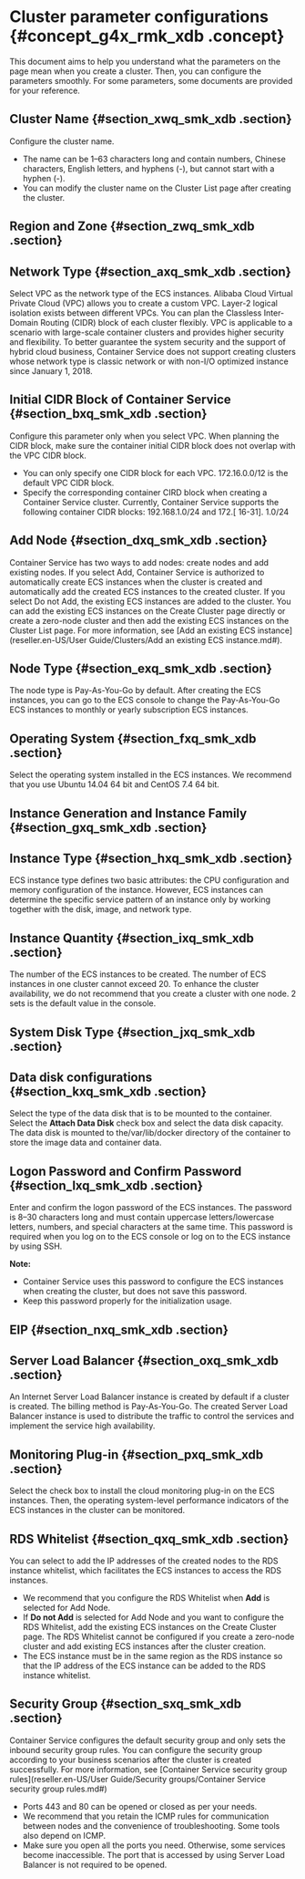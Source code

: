 # Cluster parameter configurations {#concept_g4x_rmk_xdb .concept}

This document aims to help you understand what the parameters on the page mean when you create a cluster. Then, you can configure the parameters smoothly. For some parameters, some documents are provided for your reference.

## Cluster Name {#section_xwq_smk_xdb .section}

Configure the cluster name.

-   The name can be 1–63 characters long and contain numbers, Chinese characters, English letters, and hyphens \(-\), but cannot start with a hyphen \(-\).
-   You can modify the cluster name on the Cluster List page after creating the cluster.

## Region and Zone {#section_zwq_smk_xdb .section}

## Network Type {#section_axq_smk_xdb .section}

Select VPC as the network type of the ECS instances. Alibaba Cloud Virtual Private Cloud \(VPC\) allows you to create a custom VPC. Layer-2 logical isolation exists between different VPCs. You can plan the Classless Inter-Domain Routing \(CIDR\) block of each cluster flexibly. VPC is applicable to a scenario with large-scale container clusters and provides higher security and flexibility. To better guarantee the system security and the support of hybrid cloud business, Container Service does not support creating clusters whose network type is classic network or with non-I/O optimized instance since January 1, 2018.

## Initial CIDR Block of Container Service {#section_bxq_smk_xdb .section}

Configure this parameter only when you select VPC. When planning the CIDR block, make sure the container initial CIDR block does not overlap with the VPC CIDR block.

-   You can only specify one CIDR block for each VPC. 172.16.0.0/12 is the default VPC CIDR block.
-   Specify the corresponding container CIRD block when creating a Container Service cluster. Currently, Container Service supports the following container CIDR blocks: 192.168.1.0/24 and 172.\[ 16-31\]. 1.0/24

## Add Node {#section_dxq_smk_xdb .section}

Container Service has two ways to add nodes: create nodes and add existing nodes. If you select Add, Container Service is authorized to automatically create ECS instances when the cluster is created and automatically add the created ECS instances to the created cluster. If you select Do not Add, the existing ECS instances are added to the cluster. You can add the existing ECS instances on the Create Cluster page directly or create a zero-node cluster and then add the existing ECS instances on the Cluster List page. For more information, see [Add an existing ECS instance](reseller.en-US/User Guide/Clusters/Add an existing ECS instance.md#).

## Node Type {#section_exq_smk_xdb .section}

The node type is Pay-As-You-Go by default. After creating the ECS instances, you can go to the ECS console to change the Pay-As-You-Go ECS instances to monthly or yearly subscription ECS instances.

## Operating System {#section_fxq_smk_xdb .section}

Select the operating system installed in the ECS instances. We recommend that you use Ubuntu 14.04 64 bit and CentOS 7.4 64 bit.

## Instance Generation and Instance Family {#section_gxq_smk_xdb .section}

## Instance Type {#section_hxq_smk_xdb .section}

ECS instance type defines two basic attributes: the CPU configuration and memory configuration of the instance. However, ECS instances can determine the specific service pattern of an instance only by working together with the disk, image, and network type.

## Instance Quantity {#section_ixq_smk_xdb .section}

The number of the ECS instances to be created. The number of ECS instances in one cluster cannot exceed 20. To enhance the cluster availability, we do not recommend that you create a cluster with one node. 2 sets is the default value in the console.

## System Disk Type {#section_jxq_smk_xdb .section}

## Data disk configurations {#section_kxq_smk_xdb .section}

Select the type of the data disk that is to be mounted to the container. Select the **Attach Data Disk** check box and select the data disk capacity. The data disk is mounted to the/var/lib/docker directory of the container to store the image data and container data.

## Logon Password and Confirm Password {#section_lxq_smk_xdb .section}

Enter and confirm the logon password of the ECS instances. The password is 8–30 characters long and must contain uppercase letters/lowercase letters, numbers, and special characters at the same time. This password is required when you log on to the ECS console or log on to the ECS instance by using SSH.

**Note:** 

-   Container Service uses this password to configure the ECS instances when creating the cluster, but does not save this password.
-   Keep this password properly for the initialization usage.

## EIP {#section_nxq_smk_xdb .section}

## Server Load Balancer {#section_oxq_smk_xdb .section}

An Internet Server Load Balancer instance is created by default if a cluster is created. The billing method is Pay-As-You-Go. The created Server Load Balancer instance is used to distribute the traffic to control the services and implement the service high availability.

## Monitoring Plug-in {#section_pxq_smk_xdb .section}

Select the check box to install the cloud monitoring plug-in on the ECS instances. Then, the operating system-level performance indicators of the ECS instances in the cluster can be monitored.

## RDS Whitelist {#section_qxq_smk_xdb .section}

You can select to add the IP addresses of the created nodes to the RDS instance whitelist, which facilitates the ECS instances to access the RDS instances.

-   We recommend that you configure the RDS Whitelist when **Add** is selected for Add Node.
-   If **Do not Add** is selected for Add Node and you want to configure the RDS Whitelist, add the existing ECS instances on the Create Cluster page. The RDS Whitelist cannot be configured if you create a zero-node cluster and add existing ECS instances after the cluster creation.
-   The ECS instance must be in the same region as the RDS instance so that the IP address of the ECS instance can be added to the RDS instance whitelist.

## Security Group {#section_sxq_smk_xdb .section}

Container Service configures the default security group and only sets the inbound security group rules. You can configure the security group according to your business scenarios after the cluster is created successfully. For more information, see [Container Service security group rules](reseller.en-US/User Guide/Security groups/Container Service security group rules.md#)

-   Ports 443 and 80 can be opened or closed as per your needs.
-   We recommend that you retain the ICMP rules for communication between nodes and the convenience of troubleshooting. Some tools also depend on ICMP.
-   Make sure you open all the ports you need. Otherwise, some services become inaccessible. The port that is accessed by using Server Load Balancer is not required to be opened.

